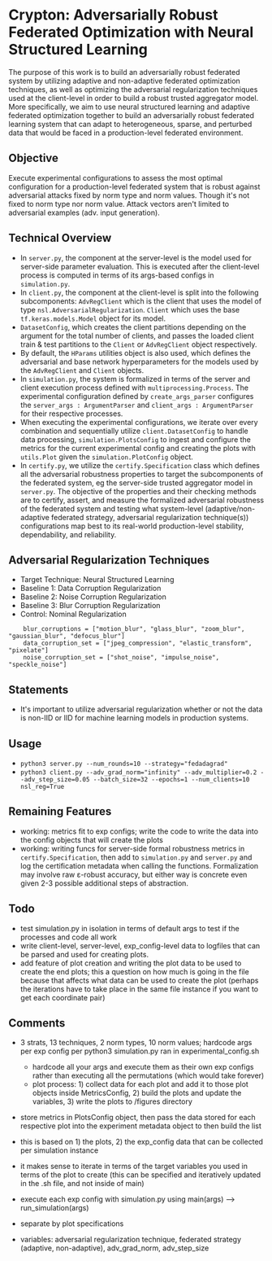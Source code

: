 # Crypton: Adversarially Robust Federated Optimization with Neural Structured Learning
The purpose of this work is to build an adversarially robust federated system by utilizing adaptive and non-adaptive federated optimization techniques, as well as optimizing the adversarial regularization techniques used at the client-level in order to build a robust trusted aggregator model. More specifically, we aim to use neural structured learning and adaptive federated optimization together to build an adversarially robust federated learning system that can adapt to heterogeneous, sparse, and perturbed data that would be faced in a production-level federated environment.

## Objective
Execute experimental configurations to assess the most optimal configuration for a production-level federated system that is robust against adversarial attacks fixed by norm type and norm values. Though it's not fixed to norm type nor norm value. Attack vectors aren't limited to adversarial examples (adv. input generation).

## Technical Overview
- In `server.py`, the component at the server-level is the model used for server-side parameter evaluation. This is executed after the client-level process is computed in terms of its args-based configs in `simulation.py`.
- In `client.py`, the component at the client-level is split into the following subcomponents: `AdvRegClient` which is the client that uses the model of type `nsl.AdversarialRegularization`. `Client` which uses the base `tf.keras.models.Model` object for its model. 
- `DatasetConfig`, which creates the client partitions depending on the argument for the total number of clients, and passes the loaded client train & test partitions to the `Client` or `AdvRegClient` object respectively. 
- By default, the `HParams` utilities object is also used, which defines the adversarial and base network hyperparameters for the models used by the `AdvRegClient` and `Client` objects.
- In `simulation.py`, the system is formalized in terms of the server and client execution process defined with `multiprocessing.Process`. The experimental configuration defined by `create_args_parser` configures the `server_args : ArgumentParser` and `client_args : ArgumentParser` for their respective processes. 
- When executing the experimental configurations, we iterate over every combination and sequentially utilize `client.DatasetConfig` to handle data processing, `simulation.PlotsConfig` to ingest and configure the metrics for the current experimental config and creating the plots with `utils.Plot` given the `simulation.PlotConfig` object. 
- In `certify.py`, we utilize the `certify.Specification` class which defines all the adversarial robustness properties to target the subcomponents of the federated system, eg the server-side trusted aggregator model in `server.py`. The objective of the properties and their checking methods are to certify, assert, and measure the formalized adversarial robustness of the federated system and testing what system-level (adaptive/non-adaptive federated strategy, adversarial regularization technique(s)) configurations map best to its real-world production-level stability, dependability, and reliability.

## Adversarial Regularization Techniques
- Target Technique: Neural Structured Learning
- Baseline 1: Data Corruption Regularization
- Baseline 2: Noise Corruption Regularization
- Baseline 3: Blur Corruption Regularization
- Control: Nominal Regularization

```python3
    blur_corruptions = ["motion_blur", "glass_blur", "zoom_blur", "gaussian_blur", "defocus_blur"]
    data_corruption_set = ["jpeg_compression", "elastic_transform", "pixelate"]
    noise_corruption_set = ["shot_noise", "impulse_noise", "speckle_noise"]
```

## Statements
- It's important to utilize adversarial regularization whether or not the data is non-IID or IID for machine learning models in production systems.

## Usage
- `python3 server.py --num_rounds=10 --strategy="fedadagrad"` 
- `python3 client.py --adv_grad_norm="infinity" --adv_multiplier=0.2 --adv_step_size=0.05 --batch_size=32 --epochs=1 --num_clients=10 nsl_reg=True`

## Remaining Features
- working: metrics fit to exp configs; write the code to write the data into the config objects that will create the plots
- working: writing funcs for server-side formal robustness metrics in `certify.Specification`, then add to `simulation.py` and `server.py` and log the certification metadata when calling the functions. Formalization may involve raw ε-robust accuracy, but either way is concrete even given 2-3 possible additional steps of abstraction. 

## Todo
- test simulation.py in isolation in terms of default args to test if the processes and code all work
- write client-level, server-level, exp_config-level data to logfiles that can be parsed and used for creating plots.
- add feature of plot creation and writing the plot data to be used to create the end plots; this a question on how much is going in the file because that affects what data can be used to create the plot (perhaps the iterations have to take place in the same file instance if you want to get each coordinate pair)

## Comments
- 3 strats, 13 techniques, 2 norm types, 10 norm values; hardcode args per exp config per python3 simulation.py ran in experimental_config.sh
    - hardcode all your args and execute them as their own exp configs rather than executing all the permutations (which would take forever)
    - plot process: 1) collect data for each plot and add it to those plot objects inside MetricsConfig, 2) build the plots and update the variables, 3) write the plots to /figures directory

- store metrics in PlotsConfig object, then pass the data stored for each respective plot into the experiment metadata object to then build the list
- this is based on 1) the plots, 2) the exp_config data that can be collected per simulation instance
- it makes sense to iterate in terms of the target variables you used in terms of the plot to create (this can be specified and iteratively updated in the .sh file, and not inside of main)
- execute each exp config with simulation.py using main(args) --> run_simulation(args)
- separate by plot specifications
- variables: adversarial regularization technique, federated strategy (adaptive, non-adaptive), adv_grad_norm, adv_step_size

